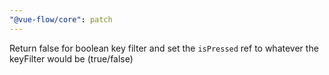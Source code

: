```yaml
---
"@vue-flow/core": patch
---
```


Return false for boolean key filter and set the `isPressed` ref to whatever the keyFilter would be (true/false)
